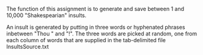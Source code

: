 The function of this assignment is to generate and save between 1 and 10,000 "Shakespearian" insults. 

An insult is generated by putting in three words or hyphenated phrases inbetween "Thou " and "!". The three words are picked at random, one from each column of words that are supplied in the tab-delimited file InsultsSource.txt
